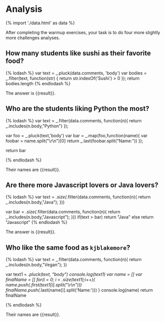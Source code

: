 # Analysis

{% import './data.html' as data %}

After completing the warmup exercises, your task is to do four more slightly
more challenges analyses.

## How many students like sushi as their favorite food?

{% lodash %}
var text = _.pluck(data.comments, 'body')
var bodies = _.filter(text, function(str) {
  return str.indexOf('Sushi') > 0
  });
return bodies.length
{% endlodash %}

The answer is {{result}}.

## Who are the students liking Python the most?

{% lodash %}
var text = _.filter(data.comments, function(n){
	return _.includes(n.body,"Python")
});

var foo = _.pluck(text,'body')
var bar = _.map(foo,function(name){
	var foobar = name.split("\r\n")[0]
	return _.last(foobar.split("Name:"))
});

return bar


{% endlodash %}

Their names are {{result}}.

## Are there more Javascript lovers or Java lovers?

{% lodash %}
var text = _.size(_.filter(data.comments, function(n){
	return _.includes(n.body,"Java");
}))

var bar = _.size(_.filter(data.comments, function(n){
	return _.includes(n.body,"Javascript");
}))
if(text > bar)
	return "Java"
else
	return "Javascript"
{% endlodash %}

The answer is {{result}}.

## Who like the same food as `kjblakemore`?

{% lodash %}
var text = _.filter(data.comments, function(n){
	return _.includes(n.body,"Vegan");
})


var text1 = _.pluck(text, "body")
console.log(text1)
var name = []
var finalName = []
for(i = 0; i < _.size(text1);i++){
	name.push(_.first(text1[i].split("\r\n")))
	finalName.push(_.last(name[i].split('Name:')))
}
console.log(name)
return finalName

{% endlodash %}

Their names are {{result}}.
